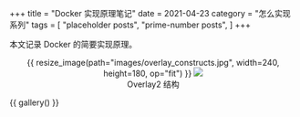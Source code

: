 +++
title = "Docker 实现原理笔记"
date = 2021-04-23
category = "怎么实现系列"
tags = [
  "placeholder posts",
  "prime-number posts",
]
+++

本文记录 Docker 的简要实现原理。

<center>
{{ resize_image(path="images/overlay_constructs.jpg", width=240, height=180, op="fit") }}
<image src="/images/overlay_constructs.jpg" />
</center>
<center>Overlay2 结构</center>

{{ gallery() }}


